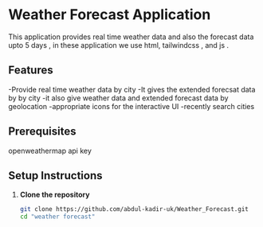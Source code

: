 # Weather Forecast Application

 This application provides real time weather data and also the forecast data upto 5 days ,
 in these application we use html, tailwindcss , and js .

## Features

-Provide real time weather data by city 
-It gives the extended forecsat data by by city 
-it also give weather data and extended forecast data by geolocation 
-appropriate icons for the interactive UI
-recently search cities 

## Prerequisites

openweathermap api key 

## Setup Instructions

1. **Clone the repository**

   ```bash
   git clone https://github.com/abdul-kadir-uk/Weather_Forecast.git
   cd "weather forecast"
